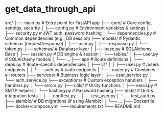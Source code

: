 # get_data_through_api


src/
├── main.py                     # Entry point for FastAPI app
├── core/                       # Core config, settings, security
│   ├── config.py               # Environment variables & settings
│   ├── security.py             # JWT auth, password hashing
│   └── dependencies.py         # Common dependencies (e.g., DB session)
├── models/                     # Pydantic schemas (request/response)
│   ├── user.py
│   ├── response.py
│   └── token.py
├── schemas/                         # Database layer
│   ├── base.py                 # SQLAlchemy Base
│   ├── session.py              # DB engine & session
│   └── tables/
│       ├── user.py             # SQLAlchemy models
│       └── ...
├── api/                        # Route definitions
│   ├── deps.py                 # Route-specific dependencies
│   ├── v1/
│   │   ├── user.py             # /users endpoints
│   │   └── auth.py             # /auth endpoints
│   └── router.py               # Combines all routers
├── services/                   # Business logic layer
│   ├── user_service.py
│   └── auth_service.py
├── exceptions/                 # Custom exception handlers
│   ├── handlers.py
│   └── errors.py
├── utils/                      # Utility functions
│   ├── email.py                # SMTP helpers
│   └── hashing.py              # Password hashing
├── tests/                      # Unit & integration tests
│   ├── conftest.py
│   ├── test_user.py
│   └── test_auth.py
├── alembic/                    # DB migrations (if using Alembic)
│   └── ...
├── Dockerfile
├── docker-compose.yml
├── requirements.txt
└── README.md